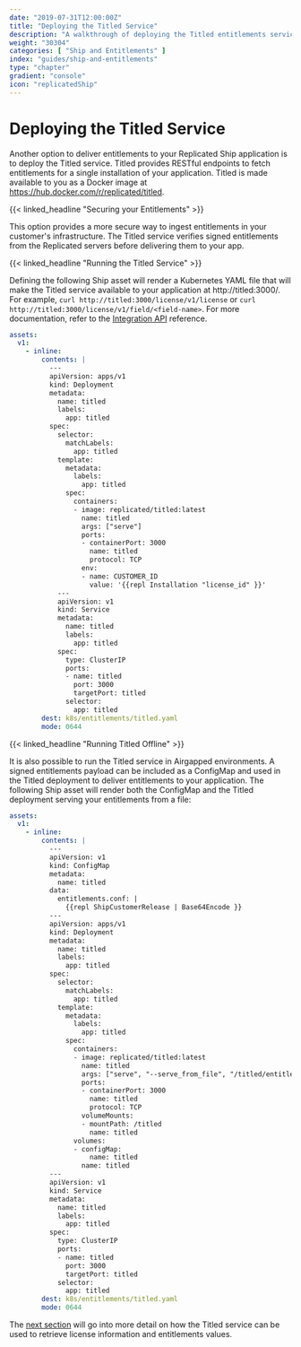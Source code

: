 ```yaml
---
date: "2019-07-31T12:00:00Z"
title: "Deploying the Titled Service"
description: "A walkthrough of deploying the Titled entitlements service alongside your Replicated Ship application."
weight: "30304"
categories: [ "Ship and Entitlements" ]
index: "guides/ship-and-entitlements"
type: "chapter"
gradient: "console"
icon: "replicatedShip"
---
```


# Deploying the Titled Service

Another option to deliver entitlements to your Replicated Ship application is to deploy the Titled service. Titled provides RESTful endpoints to fetch entitlements for a single installation of your application. Titled is made available to you as a Docker image at https://hub.docker.com/r/replicated/titled.

{{< linked_headline "Securing your Entitlements" >}}

This option provides a more secure way to ingest entitlements in your customer's infrastructure. The Titled service verifies signed entitlements from the Replicated servers before delivering them to your app.

{{< linked_headline "Running the Titled Service" >}}

Defining the following Ship asset will render a Kubernetes YAML file that will make the Titled service available to your application at http://titled:3000/. For example, `curl http://titled:3000/license/v1/license` or `curl http://titled:3000/license/v1/field/<field-name>`. For more documentation, refer to the [Integration API](/api/integration-api/license-api/) reference.

```yaml
assets:
  v1:
    - inline:
        contents: |
          ---
          apiVersion: apps/v1
          kind: Deployment
          metadata:
            name: titled
            labels:
              app: titled
          spec:
            selector:
              matchLabels:
                app: titled
            template:
              metadata:
                labels:
                  app: titled
              spec:
                containers:
                - image: replicated/titled:latest
                  name: titled
                  args: ["serve"]
                  ports:
                  - containerPort: 3000
                    name: titled
                    protocol: TCP
                  env:
                  - name: CUSTOMER_ID
                    value: '{{repl Installation "license_id" }}'
            ---
            apiVersion: v1
            kind: Service
            metadata:
              name: titled
              labels:
                app: titled
            spec:
              type: ClusterIP
              ports:
              - name: titled
                port: 3000
                targetPort: titled
              selector:
                app: titled
        dest: k8s/entitlements/titled.yaml
        mode: 0644
```

{{< linked_headline "Running Titled Offline" >}}

It is also possible to run the Titled service in Airgapped environments. A signed entitlements payload can be included as a ConfigMap and used in the Titled deployment to deliver entitlements to your application. The following Ship asset will render both the ConfigMap and the Titled deployment serving your entitlements from a file:

```yaml
assets:
  v1:
    - inline:
        contents: |
          ---
          apiVersion: v1
          kind: ConfigMap
          metadata:
            name: titled
          data:
            entitlements.conf: |
              {{repl ShipCustomerRelease | Base64Encode }}
          ---
          apiVersion: apps/v1
          kind: Deployment
          metadata:
            name: titled
            labels:
              app: titled
          spec:
            selector:
              matchLabels:
                app: titled
            template:
              metadata:
                labels:
                  app: titled
              spec:
                containers:
                - image: replicated/titled:latest
                  name: titled
                  args: ["serve", "--serve_from_file", "/titled/entitlements.conf"]
                  ports:
                  - containerPort: 3000
                    name: titled
                    protocol: TCP
                  volumeMounts:
                  - mountPath: /titled
                    name: titled
                volumes:
                - configMap:
                    name: titled
                  name: titled
          ---
          apiVersion: v1
          kind: Service
          metadata:
            name: titled
            labels:
              app: titled
          spec:
            type: ClusterIP
            ports:
            - name: titled
              port: 3000
              targetPort: titled
            selector:
              app: titled
        dest: k8s/entitlements/titled.yaml
        mode: 0644
```

The [next section](/guides/ship-and-entitlements/querying-titled/) will go into more detail on how the Titled service can be used to retrieve license information and entitlements values.
